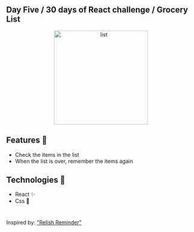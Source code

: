 ## Day Five / 30 days of React challenge / Grocery List

<p  align="center">
<img  src="https://media.giphy.com/media/l0G16KpPfcmdN1G1O/giphy.gif"  height="250" alt="list">
</p>

## Features :unicorn: 
* Check the items in the list
* When the list is over, remember the items again

## Technologies :mag_right:
* React :sparkles:
* Css :nail_care:

#
Inspired by: ["Relish Reminder"](https://github.com/graceaveris/React.js_relish_reminder)
